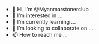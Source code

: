 - 👋 Hi, I’m @Myanmarstonerclub
- 👀 I’m interested in ...
- 🌱 I’m currently learning ...
- 💞️ I’m looking to collaborate on ...
- 📫 How to reach me ...

<!---
Myanmarstonerclub/Myanmarstonerclub is a ✨ special ✨ repository because its `README.md` (this file) appears on your GitHub profile.
You can click the Preview link to take a look at your changes.
--->
